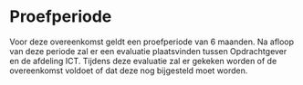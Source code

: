 # Proefperiode

Voor deze overeenkomst geldt een proefperiode van 6 maanden. Na afloop van deze periode zal er een evaluatie plaatsvinden tussen Opdrachtgever en de afdeling ICT. Tijdens deze evaluatie zal er gekeken worden of de overeenkomst voldoet of dat deze nog bijgesteld moet worden.